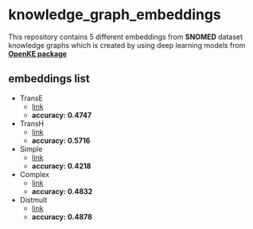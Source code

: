# knowledge_graph_embeddings
This repository contains 5 different embeddings from **SNOMED** dataset knowledge graphs which is created by using deep learning models from [**OpenKE package**](https://github.com/thunlp/OpenKE)
## embeddings list
- TransE
  - [link](https://drive.google.com/file/d/1-48DE0eKsx-b2Mx7R1jDy9yk9T0czmvs/view?usp=sharing)
  - **accuracy: 0.4747**
- TransH
  - [link](https://drive.google.com/file/d/1nnFzljGufxI6sSE-Rd0oqNKpRFw7JGXY/view?usp=sharing)
  - **accuracy: 0.5716**
- Simple
  - [link](https://drive.google.com/file/d/1JqyxlflGSow_jZ2fnAlzX2RNZ0oPDszf/view?usp=sharing)
  - **accuracy: 0.4218**
- Complex
  - [link](https://drive.google.com/file/d/1Nh3wmrzwU7zENg3Jes1JBMB5wFxta0ES/view?usp=sharing)
  - **accuracy: 0.4832**
- Distmult 
  - [link](https://drive.google.com/file/d/1tZag1fcPHT8phWpav9XxfkFY40g1K-xt/view?usp=sharing)
  - **accuracy: 0.4878**
